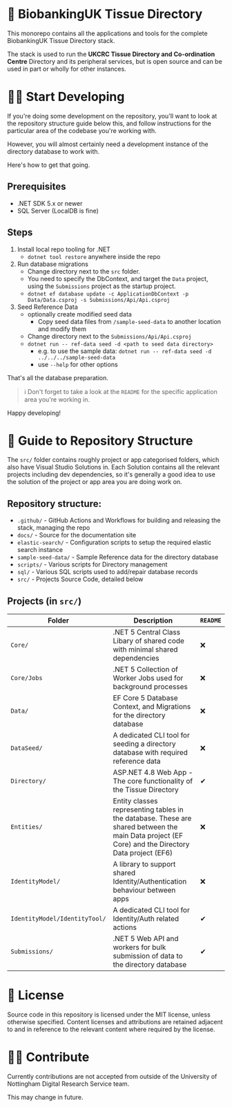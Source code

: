 # 🏥 BiobankingUK Tissue Directory

This monorepo contains all the applications and tools for the complete BiobankingUK Tissue Directory stack.

The stack is used to run the **UKCRC Tissue Directory and Co-ordination Centre** Directory and its peripheral services, but is open source and can be used in part or wholly for other instances.

# 👩‍💻 Start Developing

If you're doing some development on the repository, you'll want to look at the repository structure guide below this, and follow instructions for the particular area of the codebase you're working with.

However, you will almost certainly need a development instance of the directory database to work with.

Here's how to get that going.

## Prerequisites

- .NET SDK 5.x or newer
- SQL Server (LocalDB is fine)

## Steps

1. Install local repo tooling for .NET
   - `dotnet tool restore` anywhere inside the repo
1. Run database migrations
   - Change directory next to the `src` folder.
   - You need to specify the DbContext, and target the `Data` project, using the `Submissions` project as the startup project.
   - `dotnet ef database update -c ApplicationDbContext -p Data/Data.csproj -s Submissions/Api/Api.csproj`
1. Seed Reference Data
   - optionally create modified seed data
       - Copy seed data files from `/sample-seed-data` to another location and modify them
   - Change directory next to the `Submissions/Api/Api.csproj`
   - `dotnet run -- ref-data seed -d <path to seed data directory>`
       - e.g. to use the sample data: `dotnet run -- ref-data seed -d ../../../sample-seed-data`
       - use `--help` for other options

That's all the database preparation.

> ℹ Don't forget to take a look at the `README` for the specific application area you're working in.

Happy developing!

# 📂 Guide to Repository Structure

The `src/` folder contains roughly project or app categorised folders, which also have Visual Studio Solutions in. Each Solution contains all the relevant projects including dev dependencies, so it's generally a good idea to use the solution of the project or app area you are doing work on.

## Repository structure:

- `.github/` - GitHub Actions and Workflows for building and releasing the stack, managing the repo
- `docs/` - Source for the documentation site
- `elastic-search/` - Configuration scripts to setup the required elastic search instance
- `sample-seed-data/` - Sample Reference data for the directory database
- `scripts/` - Various scripts for Directory management
- `sql/` - Various SQL scripts used to add/repair database records
- `src/` - Projects Source Code, detailed below

## Projects (in `src/`)

| Folder                        | Description                                                                                                                                       | `README` |
| ----------------------------- | ------------------------------------------------------------------------------------------------------------------------------------------------- | -------- |
| `Core/`                       | .NET 5 Central Class Libary of shared code with minimal shared dependencies                                                                       | ❌       |
| `Core/Jobs`                   | .NET 5 Collection of Worker Jobs used for background processes                                                                                    | ❌       |
| `Data/`                       | EF Core 5 Database Context, and Migrations for the directory database                                                                             | ❌       |
| `DataSeed/`                   | A dedicated CLI tool for seeding a directory database with required reference data                                                                | ❌       |
| `Directory/`                  | ASP.NET 4.8 Web App - The core functionality of the Tissue Directory                                                                              | ✔        |
| `Entities/`                   | Entity classes representing tables in the database. These are shared between the main Data project (EF Core) and the Directory Data project (EF6) | ❌       |
| `IdentityModel/`              | A library to support shared Identity/Authentication behaviour between apps                                                                        | ❌       |
| `IdentityModel/IdentityTool/` | A dedicated CLI tool for Identity/Auth related actions                                                                                            | ✔        |
| `Submissions/`                | .NET 5 Web API and workers for bulk submission of data to the directory database                                                                  | ✔        |

# 🧾 License

Source code in this repository is licensed under the MIT license, unless otherwise specified. Content licenses and attributions are retained adjacent to and in reference to the relevant content where required by the license.

# 👩‍🏭 Contribute

Currently contributions are not accepted from outside of the University of Nottingham Digital Research Service team.

This may change in future.
